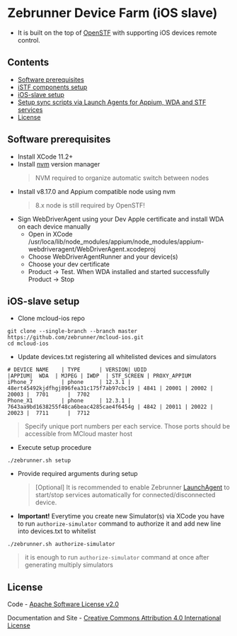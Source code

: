Zebrunner Device Farm (iOS slave)
==================

* It is built on the top of [OpenSTF](https://github.com/openstf) with supporting iOS devices remote control.

## Contents
* [Software prerequisites](#software-prerequisites)
* [iSTF components setup](#istf-components-setup)
* [iOS-slave setup](#ios-slave-setup)
* [Setup sync scripts via Launch Agents for Appium, WDA and STF services](#setup-sync-scripts-via-launch-agents-for-appium-wda-and-stf-services)
* [License](#license)

## Software prerequisites
* Install XCode 11.2+
* Install [nvm](https://github.com/nvm-sh/nvm) version manager
  > NVM required to organize automatic switch between nodes
* Install v8.17.0 and Appium compatible node using nvm
  > 8.x node is still required by OpenSTF!
* Sign WebDriverAgent using your Dev Apple certificate and install WDA on each device manually
  * Open in XCode /usr/loca/lib/node_modules/appium/node_modules/appium-webdriveragent/WebDriverAgent.xcodeproj
  * Choose WebDriverAgentRunner and your device(s)
  * Choose your dev certificate
  * Product -> Test. When WDA installed and started successfully Product -> Stop

## iOS-slave setup
* Clone mcloud-ios repo
```
git clone --single-branch --branch master https://github.com/zebrunner/mcloud-ios.git
cd mcloud-ios
```

* Update devices.txt registering all whitelisted devices and simulators
```
# DEVICE NAME    | TYPE      | VERSION| UDID                                     |APPIUM|  WDA  | MJPEG | IWDP  | STF_SCREEN | PROXY_APPIUM
iPhone_7         | phone     | 12.3.1 | 48ert45492kjdfhgj896fea31c175f7ab97cbc19 | 4841 | 20001 | 20002 | 20003 |  7701      |  7702
Phone_X1         | phone     | 12.3.1 | 7643aa9bd1638255f48ca6beac4285cae4f6454g | 4842 | 20011 | 20022 | 20023 |  7711      |  7712
```

  > Specify unique port numbers per each service. Those ports should be accessible from MCloud master host

* Execute setup procedure
```
./zebrunner.sh setup
```

* Provide required arguments during setup
  > [Optional] It is recommended to enable Zebrunner [LaunchAgent]((https://www.launchd.info/)) to start/stop services automatically for connected/disconnected device.

* <b>Important!</b> Everytime you create new Simulator(s) via XCode you have to run `authorize-simulator` command to authorize it and add new line into devices.txt to whitelist
```
./zebrunner.sh authorize-simulator
```
  > it is enough to run `authorize-simulator` command at once after generating multiply simulators

## License
Code - [Apache Software License v2.0](http://www.apache.org/licenses/LICENSE-2.0)

Documentation and Site - [Creative Commons Attribution 4.0 International License](http://creativecommons.org/licenses/by/4.0/deed.en_US)
